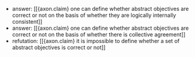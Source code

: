 - answer: [[{axon.claim} one can define whether abstract objectives are correct or not on the basis of whether they are logically internally consistent]]
- answer: [[{axon.claim} one can define whether abstract objectives are correct or not on the basis of whether there is collective agreement]]
- refutation: [[{axon.claim} it is impossible to define whether a set of abstract objectives is correct or not]]